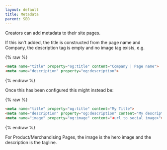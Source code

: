 ```yaml
---
layout: default
title: Metadata
parent: SEO
---
```


Creators can add metadata to their site pages.

If this isn't added, the title is constructed from the page name and Company, the description tag is empty and no image tag exists, e.g.

{% raw %}
```html
<meta name="title" property="og:title" content="Company | Page name">
<meta name="description" property="og:description">
```
{% endraw %}

Once this has been configured this might instead be:

{% raw %}
```html
<meta name="title" property="og:title" content="My Title">
<meta name="description" property="og:description" content="My description ">
<meta name="image" property="og:image" content="<url to social image>">
```
{% endraw %}

For Product/Merchandising Pages, the image is the hero image and the description is the tagline.
